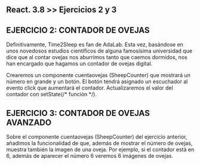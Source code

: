 ## React. 3.8 >> Ejercicios 2 y 3

## EJERCICIO 2: CONTADOR DE OVEJAS

Definitivamente, Time2Sleep es fan de AdaLab. Esta vez, basándose en unos novedosos estudios científicos de alguna famosísima universidad que dice que al contar ovejas nos aburrimos tanto que caemos dormidos, nos han encargado que hagamos un contador de ovejas digital.

Crearemos un componente cuentaovejas (SheepCounter) que mostrará un número en grande y un botón. El botón tendrá asignado un escuchador al evento click que aumentará el contador. Actualizaremos el valor del contador con setState(/* función */).

## EJERCICIO 3: CONTADOR DE OVEJAS AVANZADO

Sobre el componente cuentaovejas (SheepCounter) del ejercicio anterior, añadimos la funcionalidad de que, además de mostrar el número de ovejas, muestra también la imagen de una oveja. Por ejemplo, si el contador está en 6, además de aparecer el número 6 veremos 6 imágenes de ovejas.
